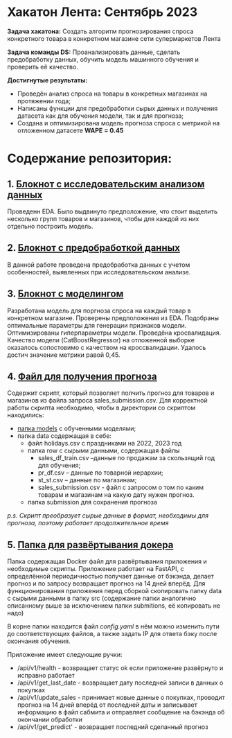 # Хакатон Лента: Сентябрь 2023
**Задача хакатона:** Создать алгоритм прогнозирования спроса конкретного товара в конкретном магазине сети супермаркетов Лента

**Задача команды DS:** Проанализировать данные, сделать предобработку данных, обучить модель машинного обучения и проверить её качество.

**Достигнутые результаты:** 
* Проведён анализ спроса на товары в конкретных магазинах на протяжении года;
* Написаны функции для предобработки сырых данных и получения датасета как для обучения модели, так и для прогноза;
* Создана и оптимизирована модель прогноза спроса с метрикой на отложенном датасете **WAPE = 0.45**

# Содержание репозитория:

## 1. [Блокнот с исследовательским анализом данных](EDA.ipynb)
Проведенн EDA. Было выдвинуто предположение, что стоит выделить несколько групп товаров и магазинов, чтобы для каждой из них отдельно построить модель.

## 2. [Блокнот с предобработкой данных](Preprocessing.ipynb)
В данной работе проведена предобработка данных с учетом особенностей, выявленных при исследовательском анализе.

## 3. [Блокнот с моделингом](Modeling.ipynb)
Разработана модель для поргноза спроса на каждый товар в конкретном магазине. Проверены предположения из EDA. Подобраны оптимальные параметры для генерации признаков модели. Оптимизированы гиперпараметры модели. 
Проведёна кросвалидация. Качество модели (CatBoostRegressor) на отложенной выборке оказалось сопостовимо с качеством на кроссвалидации. Удалось достич значение метрики равой 0,45.

## 4. [Файл для получения прогноза](predict.py)
Содержит скрипт, который позволяет полчить прогноз для товаров и магазинов из файла запроса sales_submission.csv. Для корректной работы скрипта необходимо, чтобы в директории со скриптом находились:
- [папка models](models) с обученными моделями;
- папка data содержащая в себе:
	* файл holidays.csv с праздниками на 2022, 2023 год
	* папка row с сырыми данными, содержащая файлы
		- sales_df_train.csv –данные по продажам за скользящий год для обучения;
		- pr_df.csv – данные по товарной иерархии;
		- st_st.csv – данные по магазинам;
		- sales_submission.csv - файл с запросом о том по каким товарам и магазинам на какую дату нужен прогноз.
	* папка submission для сохранения прогноза 
	
*p.s. Скрипт преобразует сырые данные в формат, необходимы для прогноза, поэтому работает продолжительное время*

	
## 5. [Папка для развёртывания докера](for_docker)
Папка содержащая Docker файл для развёртывания приложения и необходимые скрипты. Приложение работает на FastAPI, с определённой периодичностью получает данные от бэкэнда, делает прогноз и по запросу
возвращает прогноз на 14 дней вперёд. Для функционирования приложения перед сборкой скопировать папку data с сырыми данными в папку src (содержание папки аналогично описанному выше 
за исключением папки submitions, её копировать не надо)

В корне папки находится файл *config.yaml* в нём можно изменить пути до соответствующих файлов, а также задать IP для ответа бэку после окончания обучения.

Приложение имеет следующие ручки:
* /api/v1/health - возвращает статус ok если приложение развёрнуто и исправно работает
* /api/v1/get_last_date - возвращает дату последней записи в данных о покупках
* /api/v1/update_sales - принимает новые данные о покупках, проводит прогноз на 14 дней вперёд от последней даты и записывает информацию в файл сабмита и отправляет сообщение на бэкэнда об окончании обработки
* /api/v1/get_predict' - возвращает последний сделанный прогноз
